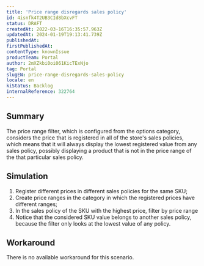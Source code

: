 ```yaml
---
title: 'Price range disregards sales policy'
id: 4isnfk4T2UB3CId8bXcvFT
status: DRAFT
createdAt: 2022-03-16T16:35:57.963Z
updatedAt: 2024-01-19T19:13:41.739Z
publishedAt: 
firstPublishedAt: 
contentType: knownIssue
productTeam: Portal
author: 2mXZkbi0oi061KicTExNjo
tag: Portal
slugEN: price-range-disregards-sales-policy
locale: en
kiStatus: Backlog
internalReference: 322764
---
```


## Summary


The price range filter, which is configured from the options category, considers the price that is registered in all of the store's sales policies, which means that it will always display the lowest registered value from any sales policy, possibly displaying a product that is not in the price range of the that particular sales policy.


##

## Simulation



1. Register different prices in different sales policies for the same SKU;
2. Create price ranges in the category in which the registered prices have different ranges;
3. In the sales policy of the SKU with the highest price, filter by price range
4. Notice that the considered SKU value belongs to another sales policy, because the filter only looks at the lowest value of any policy.


##

## Workaround


There is no available workaround for this scenario.

